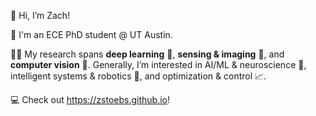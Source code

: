 👋 Hi, I’m Zach!

:electric_plug: I'm an ECE PhD student @ UT Austin.

:scientist: My research spans **deep learning** :mechanical_arm:, **sensing & imaging** :signal_strength:, and **computer vision** :eyes:. Generally, I’m interested in AI/ML & neuroscience :brain:, intelligent systems & robotics :robot:, and optimization & control :chart_with_upwards_trend:. 

:computer: Check out https://zstoebs.github.io!

<!---
zstoebs/zstoebs is a ✨ special ✨ repository because its `README.md` (this file) appears on your GitHub profile.
You can click the Preview link to take a look at your changes.
--->
